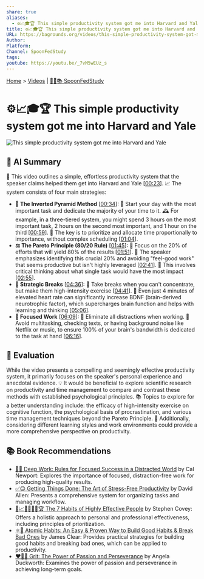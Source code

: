 ```yaml
---
share: true
aliases:
  - ⚙️📈🎓🏆 This simple productivity system got me into Harvard and Yale
title: ⚙️📈🎓🏆 This simple productivity system got me into Harvard and Yale
URL: https://bagrounds.org/videos/this-simple-productivity-system-got-me-into-harvard-and-yale
Author:
Platform:
Channel: SpoonFedStudy
tags:
youtube: https://youtu.be/_7vM5wEUz_s
---
```

[Home](../index.md) > [Videos](./index.md) | [🥄👶📚 SpoonFedStudy](../topics/spoonfedstudy.md)  
# ⚙️📈🎓🏆 This simple productivity system got me into Harvard and Yale  
![This simple productivity system got me into Harvard and Yale](https://youtu.be/_7vM5wEUz_s)  
  
## 🤖 AI Summary  
🧠 This video outlines a simple, effortless productivity system that the speaker claims helped them get into Harvard and Yale \[[00:23](http://www.youtube.com/watch?v=_7vM5wEUz_s&t=23)\]. 📈 The system consists of four main strategies:  
  
* **🔼 The Inverted Pyramid Method** \[[00:34](http://www.youtube.com/watch?v=_7vM5wEUz_s&t=34)\]: 🎯 Start your day with the most important task and dedicate the majority of your time to it. 🕰️ For example, in a three-tiered system, you might spend 3 hours on the most important task, 2 hours on the second most important, and 1 hour on the third \[[00:59](http://www.youtube.com/watch?v=_7vM5wEUz_s&t=59)\]. 🔑 The key is to prioritize and allocate time proportionally to importance, without complex scheduling \[[01:04](http://www.youtube.com/watch?v=_7vM5wEUz_s&t=64)\].  
* **⚖️ The Pareto Principle (80/20 Rule)** \[[01:45](http://www.youtube.com/watch?v=_7vM5wEUz_s&t=105)\]: 🌟 Focus on the 20% of efforts that will yield 80% of the results \[[01:51](http://www.youtube.com/watch?v=_7vM5wEUz_s&t=111)\]. 🚫 The speaker emphasizes identifying this crucial 20% and avoiding "feel-good work" that seems productive but isn't highly leveraged \[[02:41](http://www.youtube.com/watch?v=_7vM5wEUz_s&t=161)\]. 🤔 This involves critical thinking about what single task would have the most impact \[[02:55](http://www.youtube.com/watch?v=_7vM5wEUz_s&t=175)\].  
* **🏃 Strategic Breaks** \[[04:36](http://www.youtube.com/watch?v=_7vM5wEUz_s&t=276)\]: 🧘 Take breaks when you can't concentrate, but make them high-intensity exercise \[[04:41](http://www.youtube.com/watch?v=_7vM5wEUz_s&t=281)\]. 🧠 Even just 4 minutes of elevated heart rate can significantly increase BDNF (brain-derived neurotrophic factor), which supercharges brain function and helps with learning and thinking \[[05:06](http://www.youtube.com/watch?v=_7vM5wEUz_s&t=306)\].  
* **🎯 Focused Work** \[[06:09](http://www.youtube.com/watch?v=_7vM5wEUz_s&t=369)\]: 📵 Eliminate all distractions when working. 🛑 Avoid multitasking, checking texts, or having background noise like Netflix or music, to ensure 100% of your brain's bandwidth is dedicated to the task at hand \[[06:16](http://www.youtube.com/watch?v=_7vM5wEUz_s&t=376)\].  
  
## 🤔 Evaluation  
While the video presents a compelling and seemingly effective productivity system, it primarily focuses on the speaker's personal experience and anecdotal evidence. 💡 It would be beneficial to explore scientific research on productivity and time management to compare and contrast these methods with established psychological principles. 📚 Topics to explore for a better understanding include: the efficacy of high-intensity exercise on cognitive function, the psychological basis of procrastination, and various time management techniques beyond the Pareto Principle. 🧐 Additionally, considering different learning styles and work environments could provide a more comprehensive perspective on productivity.  
  
## 📚 Book Recommendations  
* [🤿💼 Deep Work: Rules for Focused Success in a Distracted World](../books/deep-work.md) by Cal Newport: Explores the importance of focused, distraction-free work for producing high-quality results.  
* [✅😌 Getting Things Done: The Art of Stress-Free Productivity](../books/getting-things-done-the-art-of-stress-free-productivity.md) by David Allen: Presents a comprehensive system for organizing tasks and managing workflow.  
* [👤📈🎯🌟🔑🤝🏆 The 7 Habits of Highly Effective People](../books/the-7-habits-of-highly-effective-people.md) by Stephen Covey: Offers a holistic approach to personal and professional effectiveness, including principles of prioritization.  
* [⚛️🔄 Atomic Habits: An Easy & Proven Way to Build Good Habits & Break Bad Ones](../books/atomic-habits.md) by James Clear: Provides practical strategies for building good habits and breaking bad ones, which can be applied to productivity.  
* [❤️‍🔥💪 Grit: The Power of Passion and Perseverance](../books/grit-the-power-of-passion-and-perseverance.md) by Angela Duckworth: Examines the power of passion and perseverance in achieving long-term goals.